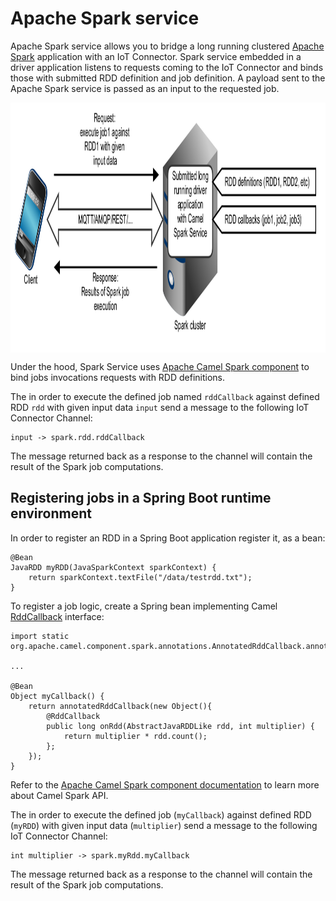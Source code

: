 # Apache Spark service

Apache Spark service allows you to bridge a long running clustered [Apache Spark](http://spark.apache.org) application with an
IoT Connector. Spark service embedded in a driver application listens to requests coming to the IoT Connector and binds those with submitted RDD definition
and job definition. A payload sent to the Apache Spark service is passed as an input to the requested job.

<img src="rhiot_cloud_platform_service_spark.png" align="center" height="400">

Under the hood, Spark Service uses [Apache Camel Spark component](http://camel.apache.org/apache-spark) to bind jobs
invocations requests with RDD definitions.

The in order to execute the defined job named `rddCallback` against defined RDD `rdd` with given input data `input`
send a message to the following IoT Connector Channel:

    input -> spark.rdd.rddCallback

The message returned back as a response to the channel will contain the result of the Spark job computations.

## Registering jobs in a Spring Boot runtime environment

In order to register an RDD in a Spring Boot application register it, as a bean:

    @Bean
    JavaRDD myRDD(JavaSparkContext sparkContext) {
        return sparkContext.textFile("/data/testrdd.txt");
    }

To register a job logic, create a Spring bean implementing Camel
[RddCallback](https://github.com/apache/camel/blob/master/components/camel-spark/src/main/java/org/apache/camel/component/spark/RddCallback.java)
interface:

    import static org.apache.camel.component.spark.annotations.AnnotatedRddCallback.annotatedRddCallback;

    ...

    @Bean
    Object myCallback() {
        return annotatedRddCallback(new Object(){
            @RddCallback
            public long onRdd(AbstractJavaRDDLike rdd, int multiplier) {
                return multiplier * rdd.count();
            };
        });
    }

Refer to the [Apache Camel Spark component documentation](http://camel.apache.org/apache-spark) to learn more about
Camel Spark API.

The in order to execute the defined job (`myCallback`) against defined RDD (`myRDD`) with given input data (`multiplier`)
send a message to the following IoT Connector Channel:

    int multiplier -> spark.myRdd.myCallback

The message returned back as a response to the channel will contain the result of the Spark job computations.